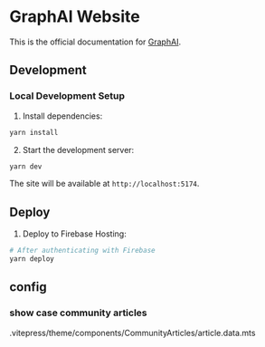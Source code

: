 # GraphAI Website

This is the official documentation for [GraphAI](https://github.com/receptron/graphai).

## Development

### Local Development Setup

1. Install dependencies:
```bash
yarn install
```

2. Start the development server:
```bash
yarn dev
```

The site will be available at `http://localhost:5174`.

## Deploy


1. Deploy to Firebase Hosting:

```bash
# After authenticating with Firebase
yarn deploy
```

## config

### show case community articles

.vitepress/theme/components/CommunityArticles/article.data.mts